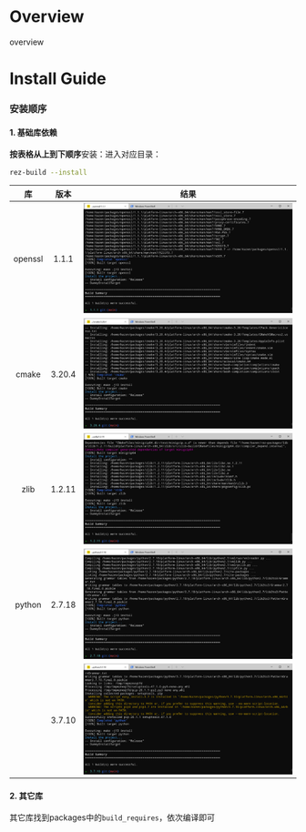 # Overview

overview


# Install Guide

### 安装顺序

#### 1. 基础库依赖

**按表格从上到下顺序**安装：进入对应目录：

```bash
rez-build --install
```



|   库    |  版本  |                            结果                            |
| :-----: | :----: | :--------------------------------------------------------: |
| openssl | 1.1.1  | <img src="https://github.com/Kazen-Renderer/rez-packages/blob/main/doc/img/openssl.png" style="zoom:50%;" /> |
|  cmake  | 3.20.4 |  <img src="https://github.com/Kazen-Renderer/rez-packages/blob/main/doc/img/cmake.png" style="zoom:50%;" />  |
|  zlib   | 1.2.11 |  <img src="https://github.com/Kazen-Renderer/rez-packages/blob/main/doc/img/zlib.png" style="zoom:50%;" />   |
| python  | 2.7.18 |  <img src="https://github.com/Kazen-Renderer/rez-packages/blob/main/doc/img/py_27.png" style="zoom:50%;" />  |
|         | 3.7.10 |  <img src="https://github.com/Kazen-Renderer/rez-packages/blob/main/doc/img/py_37.png" style="zoom:50%;" />  |



#### 2. 其它库

其它库找到packages中的`build_requires`，依次编译即可
